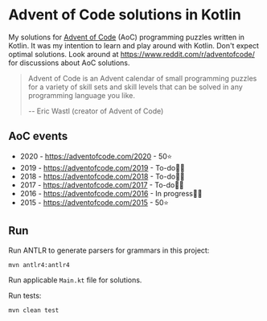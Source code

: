 # Advent of Code solutions in Kotlin

My solutions for [Advent of Code](https://adventofcode.com/) (AoC) programming puzzles written in Kotlin. It was my intention to learn and play around with Kotlin. Don't expect optimal solutions. Look around at https://www.reddit.com/r/adventofcode/ for discussions about AoC  solutions.

> Advent of Code is an Advent calendar of small programming puzzles for a variety of skill sets and skill levels that can be solved in any programming language you like.
>
> -- Eric Wastl (creator of Advent of Code)

## AoC events

* 2020 - https://adventofcode.com/2020 - 50⭐
* 2019 - https://adventofcode.com/2019 - To-do🚧💤
* 2018 - https://adventofcode.com/2018 - To-do🚧💤
* 2017 - https://adventofcode.com/2017 - To-do🚧💤
* 2016 - https://adventofcode.com/2016 - In progress🚧🚀
* 2015 - https://adventofcode.com/2015 - 50⭐

## Run

Run ANTLR to generate parsers for grammars in this project:
```
mvn antlr4:antlr4
```

Run applicable `Main.kt` file for solutions.

Run tests:
```
mvn clean test
```
